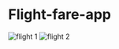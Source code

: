# Flight-fare-app
![flight 1](https://user-images.githubusercontent.com/99132125/194452849-d19ab612-f394-4daf-a871-22a17ce82044.jpeg)
![flight 2](https://user-images.githubusercontent.com/99132125/194452864-a0bf8726-5a9b-40eb-bfd7-fa9ea43924b6.jpeg)


